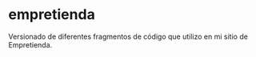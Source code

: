 # empretienda
Versionado de diferentes fragmentos de código que utilizo en mi sitio de Empretienda.
